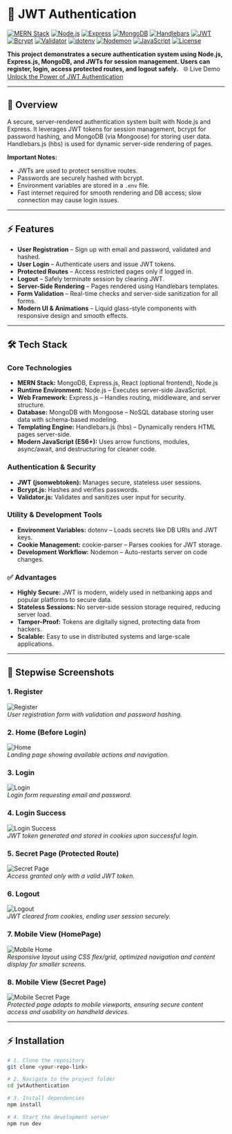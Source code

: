 # 🔐 JWT Authentication

[![MERN Stack](https://img.shields.io/badge/MERN-Stack-blue)](https://www.mongodb.com/mern-stack) [![Node.js](https://img.shields.io/badge/Node.js-v20-green)](https://nodejs.org/) [![Express](https://img.shields.io/badge/Express-v4-blue)](https://expressjs.com/) [![MongoDB](https://img.shields.io/badge/MongoDB-v7-green)](https://www.mongodb.com/) [![Handlebars](https://img.shields.io/badge/Handlebars-v4-orange)](https://handlebarsjs.com/) [![JWT](https://img.shields.io/badge/JWT-Secure-blue)](https://jwt.io/) [![Bcrypt](https://img.shields.io/badge/Bcrypt-Secure-purple)](https://www.npmjs.com/package/bcryptjs) [![Validator](https://img.shields.io/badge/Validator-v13-teal)](https://www.npmjs.com/package/validator) [![dotenv](https://img.shields.io/badge/dotenv-v16-green)](https://www.npmjs.com/package/dotenv) [![Nodemon](https://img.shields.io/badge/Nodemon-v2.0.22-yellowgreen)](https://www.npmjs.com/package/nodemon) [![JavaScript](https://img.shields.io/badge/JavaScript-ES6%2B-yellow)](https://developer.mozilla.org/en-US/docs/Web/JavaScript) [![License](https://img.shields.io/badge/License-MIT-green)](LICENSE)

**This project demonstrates a secure authentication system using Node.js, Express.js, MongoDB, and JWTs for session management. Users can register, login, access protected routes, and logout safely.**
&nbsp;
🌐 Live Demo
[Unlock the Power of JWT Authentication](https://jwtauth-secure.vercel.app/)

---

## 🌟 Overview

A secure, server-rendered authentication system built with Node.js and Express. It leverages JWT tokens for session management, bcrypt for password hashing, and MongoDB (via Mongoose) for storing user data. Handlebars.js (hbs) is used for dynamic server-side rendering of pages.  

**Important Notes:**  
- JWTs are used to protect sensitive routes.  
- Passwords are securely hashed with bcrypt.  
- Environment variables are stored in a `.env` file.  
- Fast internet required for smooth rendering and DB access; slow connection may cause login issues.

---

## ⚡ Features

- **User Registration** – Sign up with email and password, validated and hashed.  
- **User Login** – Authenticate users and issue JWT tokens.  
- **Protected Routes** – Access restricted pages only if logged in.  
- **Logout** – Safely terminate session by clearing JWT.  
- **Server-Side Rendering** – Pages rendered using Handlebars templates.
- **Form Validation** – Real-time checks and server-side sanitization for all forms.
- **Modern UI & Animations** – Liquid glass-style components with responsive design and smooth effects.  

---

## 🛠 Tech Stack

### Core Technologies
- **MERN Stack:** MongoDB, Express.js, React (optional frontend), Node.js  
- **Runtime Environment:** Node.js – Executes server-side JavaScript.  
- **Web Framework:** Express.js – Handles routing, middleware, and server structure.  
- **Database:** MongoDB with Mongoose – NoSQL database storing user data with schema-based modeling.  
- **Templating Engine:** Handlebars.js (hbs) – Dynamically renders HTML pages server-side. 
- **Modern JavaScript (ES6+):** Uses arrow functions, modules, async/await, and destructuring for cleaner code. 

### Authentication & Security
- **JWT (jsonwebtoken):** Manages secure, stateless user sessions.  
- **Bcrypt.js:** Hashes and verifies passwords.  
- **Validator.js:** Validates and sanitizes user input for security.  

### Utility & Development Tools
- **Environment Variables:** dotenv – Loads secrets like DB URIs and JWT keys.  
- **Cookie Management:** cookie-parser – Parses cookies for JWT storage.  
- **Development Workflow:** Nodemon – Auto-restarts server on code changes.  

### ✅ Advantages
- **Highly Secure:** JWT is modern, widely used in netbanking apps and popular platforms to secure data.  
- **Stateless Sessions:** No server-side session storage required, reducing server load.  
- **Tamper-Proof:** Tokens are digitally signed, protecting data from hackers.  
- **Scalable:** Easy to use in distributed systems and large-scale applications.  

---

## 📸 Stepwise Screenshots

### 1. Register
![Register](./screenshots/register.png)  
*User registration form with validation and password hashing.*

### 2. Home (Before Login)
![Home](./screenshots/home.png)  
*Landing page showing available actions and navigation.*

### 3. Login
![Login](./screenshots/login.png)  
*Login form requesting email and password.*

### 4. Login Success
![Login Success](./screenshots/loginSuccess.png)  
*JWT token generated and stored in cookies upon successful login.*

### 5. Secret Page (Protected Route)
![Secret Page](./screenshots/secretPage.png)  
*Access granted only with a valid JWT token.*

### 6. Logout
![Logout](./screenshots/logout.png)  
*JWT cleared from cookies, ending user session securely.*

### 7. Mobile View (HomePage)
![Mobile Home](./screenshots/MobileHome.png)  
*Responsive layout using CSS flex/grid, optimized navigation and content display for smaller screens.*

### 8. Mobile View (Secret Page)
![Mobile Secret Page](./screenshots/MobileSecretPage.png)  
*Protected page adapts to mobile viewports, ensuring secure content access and usability on handheld devices.*

---

## ⚡ Installation

```bash
# 1. Clone the repository
git clone <your-repo-link>

# 2. Navigate to the project folder
cd jwtAuthentication

# 3. Install dependencies
npm install

# 4. Start the development server
npm run dev
